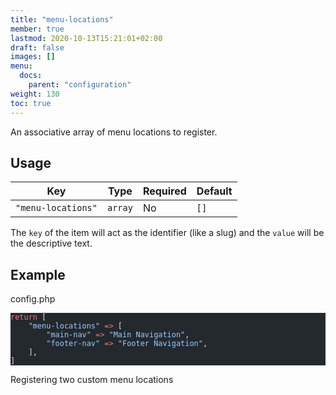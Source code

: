 ```yaml
---
title: "menu-locations"
member: true
lastmod: 2020-10-13T15:21:01+02:00
draft: false
images: []
menu:
  docs:
    parent: "configuration"
weight: 130
toc: true
---
```


An associative array of menu locations to register.

## Usage

| Key                | Type    | Required | Default |
| ------------------ | ------- | -------- | ------- |
| `"menu-locations"` | `array` | No       | `[]`    |

The `key` of the item will act as the identifier (like a slug) and the `value` will be the descriptive text.

## Example

<div class="code-heading">config.php</div>

<pre class="torchlight" style="background-color: #24292e; --theme-selection-background: #39414a;" data-torchlight-processed="3449c9e5e332f1dbb81505cd739fbf3f"><code data-language="php"><!-- Syntax highlighted by torchlight.dev --><div class='line'><span style="color: #F97583;">return</span><span style="color: #E1E4E8;"> [</span></div><div class='line'><span style="color: #E1E4E8;">    </span><span style="color: #9ECBFF;">&quot;menu-locations&quot;</span><span style="color: #E1E4E8;"> </span><span style="color: #F97583;">=&gt;</span><span style="color: #E1E4E8;"> [</span></div><div class='line'><span style="color: #E1E4E8;">        </span><span style="color: #9ECBFF;">&quot;main-nav&quot;</span><span style="color: #E1E4E8;"> </span><span style="color: #F97583;">=&gt;</span><span style="color: #E1E4E8;"> </span><span style="color: #9ECBFF;">&quot;Main Navigation&quot;</span><span style="color: #E1E4E8;">,</span></div><div class='line'><span style="color: #E1E4E8;">        </span><span style="color: #9ECBFF;">&quot;footer-nav&quot;</span><span style="color: #E1E4E8;"> </span><span style="color: #F97583;">=&gt;</span><span style="color: #E1E4E8;"> </span><span style="color: #9ECBFF;">&quot;Footer Navigation&quot;</span><span style="color: #E1E4E8;">,</span></div><div class='line'><span style="color: #E1E4E8;">    ],</span></div><div class='line'><span style="color: #E1E4E8;">]</span></div><textarea data-torchlight-original="true" style="display: none !important;">return [
    "menu-locations" =&gt; [
        "main-nav" =&gt; "Main Navigation",
        "footer-nav" =&gt; "Footer Navigation",
    ],
]
</textarea></code></pre>

<div class="code-caption">Registering two custom menu locations</div>